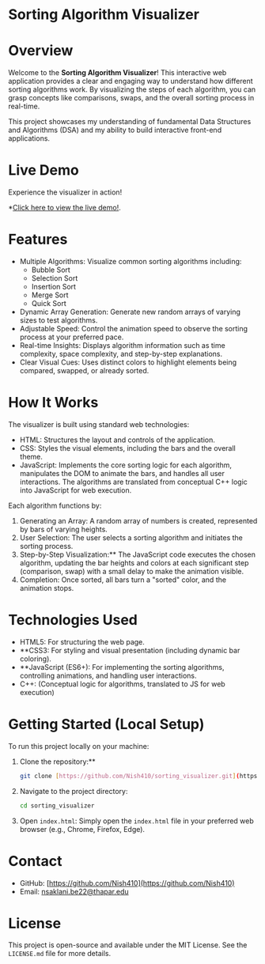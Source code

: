 # Sorting Algorithm Visualizer

# Overview

Welcome to the **Sorting Algorithm Visualizer**! This interactive web application provides a clear and engaging way to understand how different sorting algorithms work. By visualizing the steps of each algorithm, you can grasp concepts like comparisons, swaps, and the overall sorting process in real-time.

This project showcases my understanding of fundamental Data Structures and Algorithms (DSA) and my ability to build interactive front-end applications.

# Live Demo

Experience the visualizer in action!

*[Click here to view the live demo!](https://Nish410.github.io/sorting_visualizer/).

# Features

* Multiple Algorithms: Visualize common sorting algorithms including:
    * Bubble Sort
    * Selection Sort
    * Insertion Sort
    * Merge Sort 
    * Quick Sort 
* Dynamic Array Generation: Generate new random arrays of varying sizes to test algorithms.
* Adjustable Speed: Control the animation speed to observe the sorting process at your preferred pace.
* Real-time Insights: Displays algorithm information such as time complexity, space complexity, and step-by-step explanations.
* Clear Visual Cues: Uses distinct colors to highlight elements being compared, swapped, or already sorted.

# How It Works

The visualizer is built using standard web technologies:

* HTML: Structures the layout and controls of the application.
* CSS: Styles the visual elements, including the bars and the overall theme.
* JavaScript: Implements the core sorting logic for each algorithm, manipulates the DOM to animate the bars, and handles all user interactions. The algorithms are translated from conceptual C++ logic into JavaScript for web execution.

Each algorithm functions by:
1.  Generating an Array: A random array of numbers is created, represented by bars of varying heights.
2.  User Selection: The user selects a sorting algorithm and initiates the sorting process.
3.  Step-by-Step Visualization:** The JavaScript code executes the chosen algorithm, updating the bar heights and colors at each significant step (comparison, swap) with a small delay to make the animation visible.
4.  Completion: Once sorted, all bars turn a "sorted" color, and the animation stops.

# Technologies Used

* HTML5: For structuring the web page.
* **CSS3: For styling and visual presentation (including dynamic bar coloring).
* **JavaScript (ES6+): For implementing the sorting algorithms, controlling animations, and handling user interactions.
* C++: (Conceptual logic for algorithms, translated to JS for web execution)

# Getting Started (Local Setup)

To run this project locally on your machine:

1.  Clone the repository:**
    ```bash
    git clone [https://github.com/Nish410/sorting_visualizer.git](https://github.com/Nish410/sorting_visualizer.git)
    ```
2.  Navigate to the project directory:
    ```bash
    cd sorting_visualizer
    ```
3.  Open `index.html`:
    Simply open the `index.html` file in your preferred web browser (e.g., Chrome, Firefox, Edge).

# Contact

* GitHub: [https://github.com/Nish410](https://github.com/Nish410)
* Email: nsaklani.be22@thapar.edu


# License

This project is open-source and available under the MIT License. See the `LICENSE.md` file for more details.
